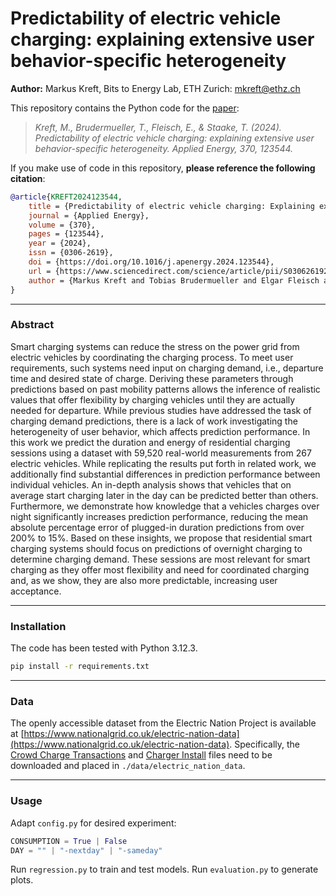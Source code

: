 # Predictability of electric vehicle charging: explaining extensive user behavior-specific heterogeneity

**Author:** Markus Kreft, Bits to Energy Lab, ETH Zurich: <mkreft@ethz.ch>

This repository contains the Python code for the [paper](https://www.sciencedirect.com/science/article/pii/S0306261924009279):

> *Kreft, M., Brudermueller, T., Fleisch, E., & Staake, T. (2024). Predictability of electric vehicle charging: explaining extensive user behavior-specific heterogeneity. Applied Energy, 370, 123544.*

If you make use of code in this repository, **please reference the following citation**:
```bibtex
@article{KREFT2024123544,
    title = {Predictability of electric vehicle charging: Explaining extensive user behavior-specific heterogeneity},
    journal = {Applied Energy},
    volume = {370},
    pages = {123544},
    year = {2024},
    issn = {0306-2619},
    doi = {https://doi.org/10.1016/j.apenergy.2024.123544},
    url = {https://www.sciencedirect.com/science/article/pii/S0306261924009279},
    author = {Markus Kreft and Tobias Brudermueller and Elgar Fleisch and Thorsten Staake},
}
```

---

### Abstract

Smart charging systems can reduce the stress on the power grid from electric vehicles by coordinating the charging process.
To meet user requirements, such systems need input on charging demand, i.e., departure time and desired state of charge.
Deriving these parameters through predictions based on past mobility patterns allows the inference of realistic values that offer flexibility by charging vehicles until they are actually needed for departure.
While previous studies have addressed the task of charging demand predictions, there is a lack of work investigating the heterogeneity of user behavior, which affects prediction performance.
In this work we predict the duration and energy of residential charging sessions using a dataset with 59,520 real-world measurements from 267 electric vehicles.
While replicating the results put forth in related work, we additionally find substantial differences in prediction performance between individual vehicles.
An in-depth analysis shows that vehicles that on average start charging later in the day can be predicted better than others.
Furthermore, we demonstrate how knowledge that a vehicles charges over night significantly increases prediction performance, reducing the mean absolute percentage error of plugged-in duration predictions from over 200% to 15%.
Based on these insights, we propose that residential smart charging systems should focus on predictions of overnight charging to determine charging demand.
These sessions are most relevant for smart charging as they offer most flexibility and need for coordinated charging and, as we show, they are also more predictable, increasing user acceptance.

---

### Installation

The code has been tested with Python 3.12.3.
```sh
pip install -r requirements.txt
```

---

### Data

The openly accessible dataset from the Electric Nation Project is available at [https://www.nationalgrid.co.uk/electric-nation-data](https://www.nationalgrid.co.uk/electric-nation-data).
Specifically, the [Crowd Charge Transactions](https://www.nationalgrid.co.uk/downloads-view/81646) and [Charger Install](https://www.nationalgrid.co.uk/downloads-view/81655) files need to be downloaded and placed in `./data/electric_nation_data`.

---

### Usage

Adapt `config.py` for desired experiment:
```python
CONSUMPTION = True | False
DAY = "" | "-nextday" | "-sameday"
```
Run `regression.py` to train and test models.
Run `evaluation.py` to generate plots.
